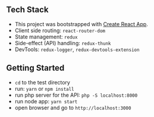## Tech Stack
* This project was bootstrapped with [Create React App](https://github.com/facebookincubator/create-react-app).
* Client side routing: `react-router-dom`
* State management: `redux`
* Side-effect (API) handling: `redux-thunk`
* DevTools: `redux-logger`, `redux-devtools-extension`

## Getting Started
* `cd` to the test directory
* run: `yarn` or `npm install`
* run php server for the API: `php -S localhost:8000`
* run node app: `yarn start`
* open browser and go to `http://localhost:3000`